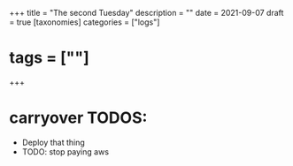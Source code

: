 +++
title = "The second Tuesday"
description = ""
date = 2021-09-07
draft = true
[taxonomies]
categories = ["logs"]
# tags = [""]
+++

# carryover TODOS:

- Deploy that thing
- TODO: stop paying aws
